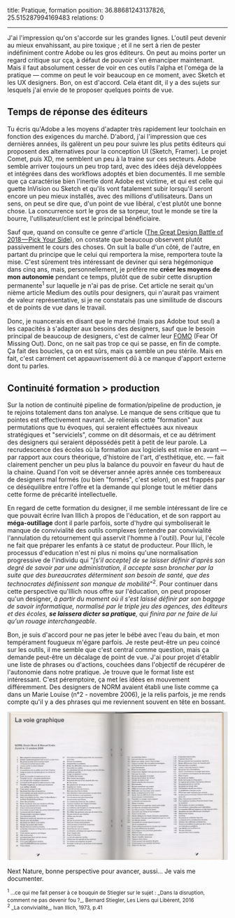 title: Pratique, formation
position: 36.88681243137826, 25.515287994169483
relations: 0

---






J'ai l'impression qu'on s'accorde sur les grandes lignes. L'outil peut devenir au mieux envahissant, au pire toxique ; et il ne sert à rien de pester indéfiniment contre Adobe ou les gros éditeurs. On peut au moins porter un regard critique sur cça, à défaut de pouvoir s'en émanciper maintenant. Mais il faut absolument cesser de voir en ces outils l'alpha et l'oméga de la pratique — comme on peut le voir beaucoup en ce moment, avec Sketch et les UX designers. Bon, on est d'accord. Cela étant dit, il y a des sujets sur lesquels j'ai envie de te proposer quelques points de vue.

## Temps de réponse des éditeurs
Tu écris qu'Adobe a les moyens d'adapter très rapidement leur toolchain en fonction des exigences du marché. D'abord, j'ai l'impression que ces dernières années, ils galèrent un peu pour suivre les plus petits éditeurs qui proposent des alternatives pour la conception UI (Sketch, Framer). Le projet Comet, puis XD, me semblent un peu à la traine sur ces secteurs. Adobe semble arriver toujours un peu trop tard, avec des idées déjà développées et intégrées dans des workflows adoptés et bien documentés.
Il me semble que ça caractérise bien l'inertie dont Adobe est victime, et qui est celle qui guette InVision ou Sketch et qu'ils vont fatalement subir lorsqu'il seront encore un peu mieux installés, avec des millions d'utilisateurs. Dans un sens, on peut se dire que, d'un point de vue libéral, c'est plutôt une bonne chose. La concurrence sort le gros de sa torpeur, tout le monde se tire la bourre, l'utilisateur/client est le principal bénéficiaire.

Sauf que, quand on consulte ce genre d'article ([The Great Design Battle of 2018 — Pick Your Side](https://medium.com/sketch-app-sources/design-tool-choices-2018-a3e6a8ce87c6)), on constate que beaucoup observent plutôt passivement le cours des choses. On suit la balle d'un côté, de l'autre, en partant du principe que le celui qui remportera la mise, remportera toute la mise. C'est sûrement très intéressant de deviner qui sera hégémonique dans cinq ans, mais, personnellement, je préfère me **créer les moyens de mon autonomie** pendant ce temps, plutôt que de subir cette disruption permanente<sup>1</sup> sur laquelle je n'ai pas de prise. Cet article ne serait qu'un nième article Medium des outils pour designers, qui n'aurait pas vraiment de valeur représentative, si je ne constatais pas une similitude de discours et de points de vue dans le travail.

Donc, je nuancerais en disant que le marché (mais pas Adobe tout seul) a les capacités à s'adapter aux besoins des designers, sauf que le besoin principal de beaucoup de designers, c'est de calmer leur [FOMO](https://fr.wikipedia.org/wiki/Fear_of_missing_out) (Fear Of Missing Out). Donc, on ne sait pas trop ce qui se passe, en fin de compte. Ça fait des boucles, ça on est sûrs, mais ça semble un peu stérile. Mais en fait, c'est carrément cet appauvrissement dû à ce manque d'apport externe dont tu parles.

## Continuité formation > production
Sur la notion de continuité pipeline de formation/pipeline de production, je te rejoins totalement dans ton analyse. Le manque de sens critique que tu pointes est effectivement navrant. Je relierais cette "formation" aux permutations que tu évoques, qui seraient effectuées aux niveaux stratégiques et "serviciels", comme on dit désormais, et ce au détriment des designers qui seraient dépossédés petit à petit de leur parole. La recrudescence des écoles où la formation aux logiciels est mise en avant — par rapport aux cours théorique, d'histoire de l'art, d'esthétique, etc. — fait clairement pencher un peu plus la balance du pouvoir en faveur du haut de la chaine. Quand l'on voit se déverser année après année ces tombereaux de designers mal formés (ou bien "formés", c'est selon), on est frappés par ce déséquilibre entre l'offre et la demande qui plonge tout le métier dans cette forme de précarité intellectuelle.

En regard de cette formation du designer, il me semble intéressant de lire ce que pouvait écrire Ivan Illich à propos de l'éducation, et de son rapport au **méga-outillage** dont il parle parfois, sorte d'hydre qui symboliserait le manque de convivialité des outils complexes (entendre par convivialité l'annulation du retournement qui asservit l'homme à l'outil). Pour lui, l'école ne fait que préparer les enfants à ce statut de producteur. Pour Illich, le processus d'education n'est ni plus ni moins qu'une normalisation progressive de l'individu qui "_[s'il accepte] de se laisser définir d'après son degré de savoir par une administration, il accepte sasn broncher par la suite que des bureaucrates déterminent son besoin de santé, que des technocrates définissent son manque de mobilité_"<sup>2</sup>. Pour continuer dans cette perspective qu'Illich nous offre sur l'éducation, on peut proposer qu'un designer, *à partir du moment où il s'est laissé définir par son bagage de savoir informatique, normalisé par le triple jeu des agences, des éditeurs et des écoles, **se laissera dicter sa pratique**, qui finira par ne faire de lui qu'un rouage interchangeable*.

Bon, je suis d'accord pour ne pas jeter le bébé avec l'eau du bain, et mon tempérament fougueux m'égare parfois. Je reste peut-être un peu coincé sur les outils, il me semble que c'est central comme question, mais ça demande peut-être un décalage de point de vue. J'ai pour projet d'établir une liste de phrases ou d'actions, couchées dans l'objectif de récupérer de l'autonomie dans notre pratique. Je trouve que le format liste est intéressant. C'est péremptoire, ça met les idées en mouvement différemment. Des designers de NORM avaient établi une liste comme ça dans un Marie Louise (n°2 - novembre 2006), je la relis parfois, je me rends compte qu'il y a des phrases qui me reviennent souvent en tête en bossant.

![Scan de Back Cover](https://github.com/patjennings/exercices-isometriques/blob/gh-pages/images/bc_list_180420.png?raw=true)

Next Nature, bonne perspective pour avancer, aussi… Je vais me documenter.

<small>
<sup>1</sup> …ce qui me fait penser à ce bouquin de Stiegler sur le sujet : _Dans la disruption, comment ne pas devenir fou ?_, Bernard Stiegler, Les Liens qui Libèrent, 2016<br/>
<sup>2</sup> _La convivialité_, Ivan Illich, 1973, p.41
</small>
